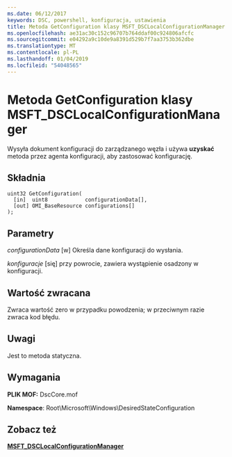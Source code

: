 ```yaml
---
ms.date: 06/12/2017
keywords: DSC, powershell, konfiguracja, ustawienia
title: Metoda GetConfiguration klasy MSFT_DSCLocalConfigurationManager
ms.openlocfilehash: ae31ac30c152c96707b764ddaf00c924806afcfc
ms.sourcegitcommit: e04292a9c10de9a8391d529b7f7aa3753b362dbe
ms.translationtype: MT
ms.contentlocale: pl-PL
ms.lasthandoff: 01/04/2019
ms.locfileid: "54048565"
---
```

# <a name="getconfiguration-method-of-the-msftdsclocalconfigurationmanager-class"></a>Metoda GetConfiguration klasy MSFT_DSCLocalConfigurationManager

Wysyła dokument konfiguracji do zarządzanego węzła i używa **uzyskać** metoda przez agenta konfiguracji, aby zastosować konfigurację.

## <a name="syntax"></a>Składnia

```mof
uint32 GetConfiguration(
  [in]  uint8            configurationData[],
  [out] OMI_BaseResource configurations[]
);
```

## <a name="parameters"></a>Parametry

*configurationData* \[w\] Określa dane konfiguracji do wysłania.

*konfiguracje* \[się\] przy powrocie, zawiera wystąpienie osadzony w konfiguracji.

## <a name="return-value"></a>Wartość zwracana

Zwraca wartość zero w przypadku powodzenia; w przeciwnym razie zwraca kod błędu.

## <a name="remarks"></a>Uwagi

Jest to metoda statyczna.

## <a name="requirements"></a>Wymagania

**PLIK MOF:** DscCore.mof

**Namespace**: Root\Microsoft\Windows\DesiredStateConfiguration

## <a name="see-also"></a>Zobacz też

[**MSFT_DSCLocalConfigurationManager**](msft-dsclocalconfigurationmanager.md)